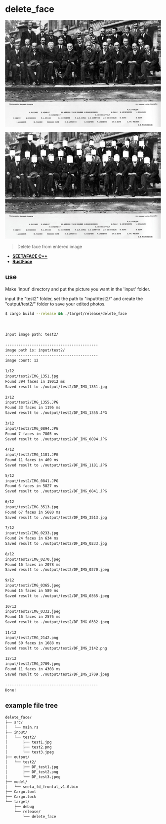 # delete_face

![INPUT](example/input/scientist/scientists.jpg)

![OUTPUT](example/output/scientist/DF_scientists.jpg)

> Delete face from entered image

- **[SEETAFACE C++](https://github.com/seetaface/SeetaFaceEngine/tree/master/FaceDetection)**
- **[RustFace](https://github.com/atomashpolskiy/rustface)**

## use

Make 'input' directory and put the picture you want in the 'input' folder.

input the "test2" folder, set the path to "input/test2/" and create the "output/test2/" folder to save your edited photos.

```bash
$ cargo build --release && ./target/release/delete_face



Input image path: test2/

------------------------------------------
image path is: input/test2/
------------------------------------------
image count: 12

1/12
input/test2/IMG_1351.jpg
Found 394 faces in 19012 ms
Saved result to ./output/test2/DF_IMG_1351.jpg

2/12
input/test2/IMG_1355.JPG
Found 33 faces in 1196 ms
Saved result to ./output/test2/DF_IMG_1355.JPG

3/12
input/test2/IMG_0894.JPG
Found 7 faces in 7805 ms
Saved result to ./output/test2/DF_IMG_0894.JPG

4/12
input/test2/IMG_1181.JPG
Found 11 faces in 469 ms
Saved result to ./output/test2/DF_IMG_1181.JPG

5/12
input/test2/IMG_0841.JPG
Found 6 faces in 5827 ms
Saved result to ./output/test2/DF_IMG_0841.JPG

6/12
input/test2/IMG_3513.jpg
Found 67 faces in 5680 ms
Saved result to ./output/test2/DF_IMG_3513.jpg

7/12
input/test2/IMG_0233.jpg
Found 24 faces in 634 ms
Saved result to ./output/test2/DF_IMG_0233.jpg

8/12
input/test2/IMG_0270.jpeg
Found 16 faces in 2078 ms
Saved result to ./output/test2/DF_IMG_0270.jpeg

9/12
input/test2/IMG_0365.jpeg
Found 15 faces in 589 ms
Saved result to ./output/test2/DF_IMG_0365.jpeg

10/12
input/test2/IMG_0332.jpeg
Found 16 faces in 2576 ms
Saved result to ./output/test2/DF_IMG_0332.jpeg

11/12
input/test2/IMG_2142.png
Found 50 faces in 1688 ms
Saved result to ./output/test2/DF_IMG_2142.png

12/12
input/test2/IMG_2709.jpeg
Found 11 faces in 4308 ms
Saved result to ./output/test2/DF_IMG_2709.jpeg

------------------------------------------
Done!
```

## example file tree

```text
delete_face/
├── src/
│   └── main.rs
├── input/
│   └── test2/
│       ├── test1.jpg
│       ├── test2.png
│       └── test3.jpeg
├── output/
│   └── test2/
│       ├── DF_test1.jpg
│       ├── DF_test2.png
│       └── DF_test3.jpeg
├── model/
│   └── seeta_fd_frontal_v1.0.bin
├── Cargo.toml
├── Cargo.lock
└── target/
    ├── debug
    └── release/
        └── delete_face
```
